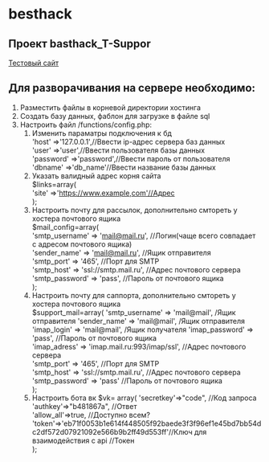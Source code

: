 # besthack

## Проект basthack_T-Suppor 

[Тестовый сайт](https://besthack.newpage.xyz)

## Для разворачивания на сервере необходимо:
1. Разместить файлы в корневой директории хостинга
1. Создать базу данных, фаблон для загрузке в файле sql
1. Настроить файл /functions/config.php:
  	1. Изменить параматры подключения к бд  
  'host'		=>'127.0.0.1',//Ввести ip-адрес сервера баз данных  
	'user'		=>'user',//Ввести пользователя базы данных  
	'password'	=>'password',//Ввести пароль от пользователя  
	'dbname'	=>'db_name'//Ввести название базы данных  
 	 1. Указать валидный адрес корня сайта  
    $links=array(  
	  'site'      =>'https://www.example,com'//Адрес    
	  );    
 	 1. Настроить почту для рассылок, дополнительно смтореть у хостера почтового ящика  
  $mail_config=array(       
        'smtp_username' => 'mail@mail.ru',        //Логин(чаще всего совпадает с адресом почтового ящика)  
        'sender_name'	=> 'mail@mail.ru',          //Ящик отправителя  
        'smtp_port'     => '465',                 //Порт для SMTP   
        'smtp_host'     => 'ssl://smtp.mail.ru',  //Адрес почтового сервера  
        'smtp_password' => 'pass',                //Пароль от почтового ящика  
	);  
   1. Настроить почту для саппорта, дополнительно смтореть у хостера почтового ящика  
  $support_mail=array(
		    'smtp_username' => 'mail@mail',               /Ящик отправителя
        'sender_name'	=> 'mail@mail',                 /Ящик отправителя
        'imap_login'	=> 'mail@mail',                 /Ящик получателя
        'imap_password'	=> 'pass',                    //Пароль от почтового ящика  
        'imap_adress'	=> 'imap.mail.ru:993/imap/ssl', //Адрес почтового сервера  
        'smtp_port'     => '465',                     //Порт для SMTP  
        'smtp_host'     => 'ssl://smtp.mail.ru',      //Адрес почтового сервера  
        'smtp_password' => 'pass'                     //Пароль от почтового ящика  
	);
    1. Настроить бота вк
  $vk= array(
    'secretkey'=>"code", //Код запроса  
    'authkey'=>"b481867a",  //Ответ  
    'allow_all'=>true,      //Доступно всем?  
    'token'=>'eb71f0053b1e614f448505f92baede3f3f96ef1e45bd7bb54dc2df572d07921092e566b9b2ff49d553ff'//Ключ для взаимодействия с api //Токен  
    );

